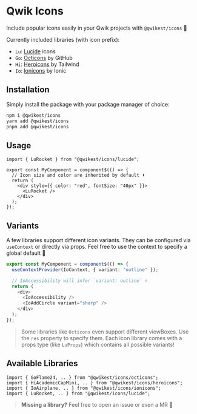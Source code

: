 # Qwik Icons

Include popular icons easily in your Qwik projects with `@qwikest/icons` 🚀

Currently included libraries (with icon prefix):

- `Lu`: [Lucide](https://lucide.dev/) icons
- `Go`: [Octicons](https://primer.style/design/foundations/icons/) by GitHub
- `Hi`: [Heroicons](https://heroicons.com/) by Tailwind
- `Io`: [Ionicons](https://ionic.io/ionicons) by Ionic

## Installation

Simply install the package with your package manager of choice:

```bash
npm i @qwikest/icons
yarn add @qwikest/icons
pnpm add @qwikest/icons
```

## Usage

```tsx
import { LuRocket } from "@qwikest/icons/lucide";

export const MyComponent = component$(() => {
  // Icon size and color are inherited by default ⬇️
  return (
    <div style={{ color: "red", fontSize: "40px" }}>
      <LuRocket />
    </div>
  );
});
```

## Variants

A few libraries support different icon variants.
They can be configured via `useContext` or directly via props.
Feel free to use the context to specify a global default 🙏

```ts
export const MyComponent = component$(() => {
  useContextProvider(IoContext, { variant: "outline" });

  // IoAccessibility will infer `variant: outline` ⬇️
  return (
    <div>
      <IoAccessibility />
      <IoAddCircle variant="sharp" />
    </div>
  );
});
```

> Some libraries like `Octicons` even support different viewBoxes. Use the `res` property to specify them. Each icon library comes with a props type (like `LuProps`) which contains all possible variants!

## Available Libraries

```tsx
import { GoFlame24, .. } from "@qwikest/icons/octicons";
import { HiAcademicCapMini, .. } from "@qwikest/icons/heroicons";
import { IoAirplane, .. } from "@qwikest/icons/ionicons";
import { LuRocket, .. } from "@qwikest/icons/lucide";
```

> **Missing a library?** Feel free to open an issue or even a MR 🤝

